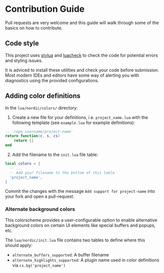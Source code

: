 # Contribution Guide

Pull requests are very welcome and this guide will walk through some of the basics
on how to contribute.

## Code style

This project uses [stylua](https://github.com/JohnnyMorganz/StyLua) and [luacheck](https://github.com/mpeterv/luacheck)
to check the code for potential errors and styling issues.

It is adviced to install these utilities and check your code before submission. Most modern IDEs and editors have some
way of alerting you with diagnostics using the provided configurations.

## Adding color definitions

In the `lua/nordic/colors/` directory:

1. Create a new file for your definitions, i.e. `project_name.lua` with the following template (see `example.lua` for example definitions):
```lua
-- 'repo-username/project-name'
return function(c, s, cs)
    return {}
end
```
2. Add the filename to the `init.lua` file table:
```lua
local colors = {
  -- ...
  -- Add your filename to the bottom of this table
  'project_name',
}
```

Commit the changes with the message `Add support for project-name` into your fork and open a pull-request.

### Alternate background colors

This colorscheme provides a user-configurable option to enable alternative background colors
on certain UI elements like special buffers and popups, etc.

The `lua/nordic/init.lua` file contains two tables to define where this should apply:

* `alternate_buffers_supported`: A buffer filename
* `alternate_highlights_supported`: A plugin name used in color definitions via `cs.bg('project_name')`
